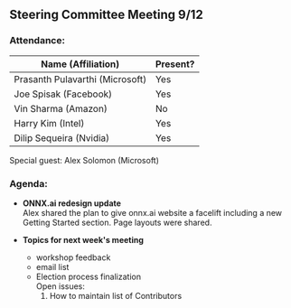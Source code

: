 ## Steering Committee Meeting 9/12

### Attendance:

| Name (Affiliation) | Present? |
| ------------------------------- | --- |
| Prasanth Pulavarthi (Microsoft) | Yes |
| Joe Spisak (Facebook)           | Yes |
| Vin Sharma (Amazon)             | No | 
| Harry Kim (Intel)               | Yes |
| Dilip Sequeira (Nvidia)         | Yes |

Special guest: Alex Solomon (Microsoft)

### Agenda:
* **ONNX.ai redesign update**  
Alex shared the plan to give onnx.ai website a facelift including a new Getting Started section. Page layouts were shared.

* **Topics for next week's meeting**  
  * workshop feedback
  * email list
  * Election process finalization  
  Open issues:  
    1) How to maintain list of Contributors
  

